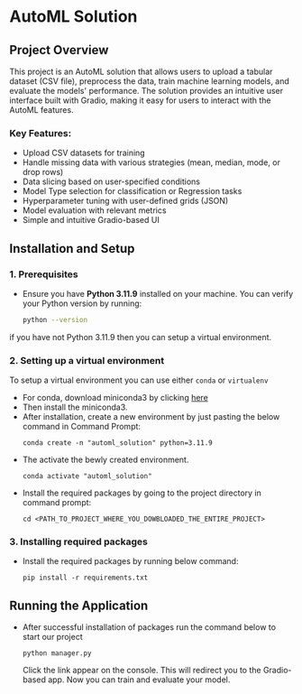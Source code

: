 # AutoML Solution

## Project Overview

This project is an AutoML solution that allows users to upload a tabular dataset (CSV file), preprocess the data, train machine learning models, and evaluate the models' performance. The solution provides an intuitive user interface built with Gradio, making it easy for users to interact with the AutoML features.

### Key Features:
- Upload CSV datasets for training
- Handle missing data with various strategies (mean, median, mode, or drop rows)
- Data slicing based on user-specified conditions
- Model Type selection for classification or Regression tasks
- Hyperparameter tuning with user-defined grids (JSON)
- Model evaluation with relevant metrics
- Simple and intuitive Gradio-based UI

## Installation and Setup

### 1. Prerequisites
- Ensure you have **Python 3.11.9** installed on your machine. You can verify your Python version by running:
  
  ```bash
  python --version
  ```
if you have not Python 3.11.9 then you can setup a virtual environment.

### 2. Setting up a virtual environment
To setup a virtual environment you can use either `conda` or `virtualenv`
- For conda, download miniconda3 by clicking [here](https://docs.anaconda.com/miniconda/)
- Then install the miniconda3.
- After installation, create a new environment by just pasting the below command in Command Prompt:
  ```commandline
  conda create -n "automl_solution" python=3.11.9
  ```
- The activate the bewly created environment.
  ```commandline
  conda activate "automl_solution"
  ```
- Install the required packages by going to the project directory in command prompt:
  ```commandline
  cd <PATH_TO_PROJECT_WHERE_YOU_DOWBLOADED_THE_ENTIRE_PROJECT>
  ```
### 3. Installing required packages
- Install the required packages by running below command:
  ```commandline
  pip install -r requirements.txt
  ```
## Running the Application
- After successful installation of packages run the command below to start our project
  ```commandline
  python manager.py
  ```
  Click the link appear on the console. This will redirect you to the Gradio-based app. Now you can train and evaluate your model.